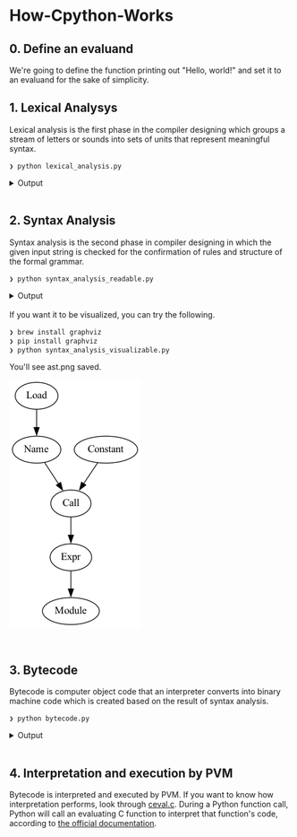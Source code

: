# How-Cpython-Works

## 0. Define an evaluand
We're going to define the function printing out "Hello, world!" and set it to an evaluand for the sake of simplicity.

## 1. Lexical Analysys
Lexical analysis is the first phase in the compiler designing which groups a stream of letters or sounds into sets of units that represent meaningful syntax.
```
❯ python lexical_analysis.py
```
<details><summary>Output</summary>

```rb
[TokenInfo(type=62 (ENCODING), string='utf-8', start=(0, 0), end=(0, 0), line=''),
TokenInfo(type=1 (NAME), string='print', start=(1, 0), end=(1, 5), line='print("Hello, world!")'),
TokenInfo(type=54 (OP), string='(', start=(1, 5), end=(1, 6), line='print("Hello, world!")'),
TokenInfo(type=3 (STRING), string='"Hello, world!"', start=(1, 6), end=(1, 21), line='print("Hello, world!")'),
TokenInfo(type=54 (OP), string=')', start=(1, 21), end=(1, 22), line='print("Hello, world!")'),
TokenInfo(type=4 (NEWLINE), string='', start=(1, 22), end=(1, 23), line=''),
TokenInfo(type=0 (ENDMARKER), string='', start=(2, 0), end=(2, 0), line='')]
```
</details>
<br>

## 2. Syntax Analysis
Syntax analysis is the second phase in compiler designing in which the given input string is checked for the confirmation of rules and structure of the formal grammar.
```
❯ python syntax_analysis_readable.py
```
<details><summary>Output</summary>

```rb
<class 'ast.Module'>
    <class 'ast.Expr'>: 1
        <class 'ast.Call'>: 1
            <class 'ast.Name'>: 1
                <class 'ast.Load'>
            <class 'ast.Constant'>: 1
```
</details>
<br>
If you want it to be visualized, you can try the following.

```
❯ brew install graphviz
❯ pip install graphviz
❯ python syntax_analysis_visualizable.py
```
You'll see ast.png saved.

![AST](ast.png "AST")

<br>

## 3. Bytecode
Bytecode is computer object code that an interpreter converts into binary machine code which is created based on the result of syntax analysis.
```
❯ python bytecode.py
```
<details><summary>Output</summary>

```rb
  2           0 LOAD_GLOBAL              0 (print)
              2 LOAD_CONST               1 ('Hello, world!')
              4 CALL_FUNCTION            1
              6 POP_TOP
              8 LOAD_CONST               0 (None)
             10 RETURN_VALUE
```
</details>
<br>

## 4. Interpretation and execution by PVM
Bytecode is interpreted and executed by PVM.
If you want to know how interpretation performs, look through <a href="https://github.com/python/cpython/blob/main/Python/ceval.c">ceval.c</a>. During a Python function call, Python will call an evaluating C function to interpret that function's code, according to <a href="https://docs.python.org/ja/3.11/whatsnew/3.11.html#inlined-python-function-calls">the official documentation</a>.
